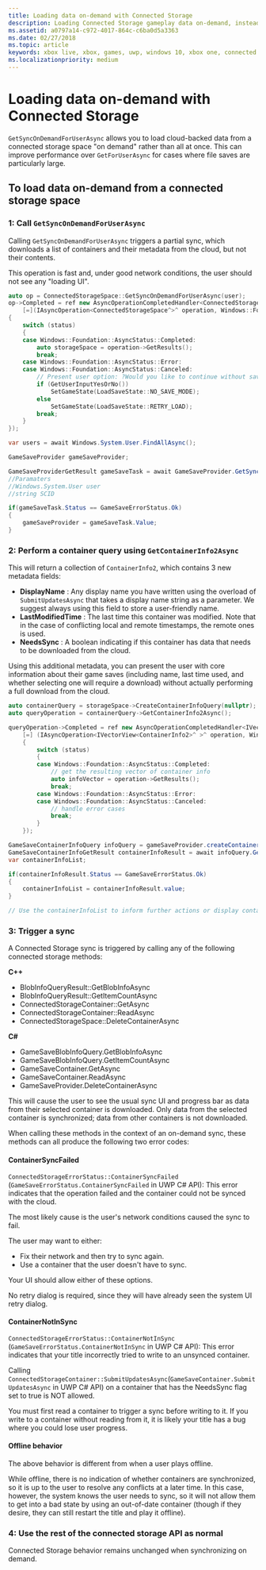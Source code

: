 ```yaml
---
title: Loading data on-demand with Connected Storage
description: Loading Connected Storage gameplay data on-demand, instead of loading all data at once, for large file saves.
ms.assetid: a0797a14-c972-4017-864c-c6ba0d5a3363
ms.date: 02/27/2018
ms.topic: article
keywords: xbox live, xbox, games, uwp, windows 10, xbox one, connected storage
ms.localizationpriority: medium
---
```


# Loading data on-demand with Connected Storage

`GetSyncOnDemandForUserAsync` allows you to load cloud-backed data from a connected storage space "on demand" rather than all at once.
This can improve performance over `GetForUserAsync` for cases where file saves are particularly large.


## To load data on-demand from a connected storage space


### 1:  Call `GetSyncOnDemandForUserAsync`

Calling `GetSyncOnDemandForUserAsync` triggers a partial sync, which downloads a list of containers and their metadata from the cloud, but not their contents.

This operation is fast and, under good network conditions, the user should not see any "loading UI".

```cpp
auto op = ConnectedStorageSpace::GetSyncOnDemandForUserAsync(user);
op->Completed = ref new AsyncOperationCompletedHandler<ConnectedStorageSpace^>(
    [=](IAsyncOperation<ConnectedStorageSpace^>^ operation, Windows::Foundation::AsyncStatus status)
{
    switch (status)
    {
    case Windows::Foundation::AsyncStatus::Completed:
        auto storageSpace = operation->GetResults();
        break;
    case Windows::Foundation::AsyncStatus::Error:
    case Windows::Foundation::AsyncStatus::Canceled:
        // Present user option: ?Would you like to continue without saving progress??
        if (GetUserInputYesOrNo())
            SetGameState(LoadSaveState::NO_SAVE_MODE);
        else
            SetGameState(LoadSaveState::RETRY_LOAD);
        break;
    }
});
```

```csharp
var users = await Windows.System.User.FindAllAsync();

GameSaveProvider gameSaveProvider;

GameSaveProviderGetResult gameSaveTask = await GameSaveProvider.GetSyncOnDemandForUserAsync(users[0], context.AppConfig.ServiceConfigurationId); 
//Paramaters
//Windows.System.User user
//string SCID

if(gameSaveTask.Status == GameSaveErrorStatus.Ok)
{
    gameSaveProvider = gameSaveTask.Value;
}
```


### 2:  Perform a container query using `GetContainerInfo2Async`

This will return a collection of `ContainerInfo2`, which contains 3 new metadata fields:

- **DisplayName** : Any display name you have written using the overload of `SubmitUpdatesAsync` that takes a display name string as a parameter. We suggest always using this field to store a user-friendly name.
- **LastModifiedTime** : The last time this container was modified. Note that in the case of conflicting local and remote timestamps, the remote ones is used.
- **NeedsSync** : A boolean indicating if this container has data that needs to be downloaded from the cloud.

Using this additional metadata, you can present the user with core information about their game saves (including name, last time used, and whether selecting one will require a download) without actually performing a full download from the cloud.

```cpp
auto containerQuery = storageSpace->CreateContainerInfoQuery(nullptr); //return list of containers in ConnectedStorageSpace
auto queryOperation = containerQuery->GetContainerInfo2Async();

queryOperation->Completed = ref new AsyncOperationCompletedHandler<IVectorView<ContainerInfo2>^ >( 
    [=] (IAsyncOperation<IVectorView<ContainerInfo2>^ >^ operation, Windows::Foundation::AsyncStatus status)
    {
        switch (status)
        {
        case Windows::Foundation::AsyncStatus::Completed:
            // get the resulting vector of container info
            auto infoVector = operation->GetResults();
            break;
        case Windows::Foundation::AsyncStatus::Error:
        case Windows::Foundation::AsyncStatus::Canceled:
            // handle error cases
            break;
        }
    });
```

```csharp
GameSaveContainerInfoQuery infoQuery = gameSaveProvider.createContainerInfoQuery();
GameSaveContainerInfoGetResult containerInfoResult = await infoQuery.GetContainerInfoAsync();
var containerInfoList;

if(containerInfoResult.Status == GameSaveErrorStatus.Ok)
{
    containerInfoList = containerInfoResult.value;
}

// Use the containerInfoList to inform further actions or display container data to user. 
```


### 3:  Trigger a sync

A Connected Storage sync is triggered by calling any of the following connected storage methods:

**C++**

- BlobInfoQueryResult::GetBlobInfoAsync
- BlobInfoQueryResult::GetItemCountAsync
- ConnectedStorageContainer::GetAsync
- ConnectedStorageContainer::ReadAsync
- ConnectedStorageSpace::DeleteContainerAsync

**C#**

- GameSaveBlobInfoQuery.GetBlobInfoAsync
- GameSaveBlobInfoQuery.GetItemCountAsync
- GameSaveContainer.GetAsync
- GameSaveContainer.ReadAsync
- GameSaveProvider.DeleteContainerAsync

This will cause the user to see the usual sync UI and progress bar as data from their selected container is downloaded.
Only data from the selected container is synchronized; data from other containers is not downloaded.

When calling these methods in the context of an on-demand sync, these methods can all produce the following two error codes:


#### ContainerSyncFailed

`ConnectedStorageErrorStatus::ContainerSyncFailed` (`GameSaveErrorStatus.ContainerSyncFailed` in UWP C# API):
This error indicates that the operation failed and the container could not be synced with the cloud.

The most likely cause is the user's network conditions caused the sync to fail.

The user may want to either:
* Fix their network and then try to sync again.
* Use a container that the user doesn't have to sync.

Your UI should allow either of these options.

No retry dialog is required, since they will have already seen the system UI retry dialog.


#### ContainerNotInSync

`ConnectedStorageErrorStatus::ContainerNotInSync` (`GameSaveErrorStatus.ContainerNotInSync` in UWP C# API):
This error indicates that your title incorrectly tried to write to an unsynced container.

Calling `ConnectedStorageContainer::SubmitUpdatesAsync`(`GameSaveContainer.SubmitUpdatesAsync` in UWP C# API) on a container that has the NeedsSync flag set to true is NOT allowed.

You must first read a container to trigger a sync before writing to it.
If you write to a container without reading from it, it is likely your title has a bug where you could lose user progress.


#### Offline behavior

The above behavior is different from when a user plays offline.

While offline, there is no indication of whether containers are synchronized, so it is up to the user to resolve any conflicts at a later time.
In this case, however, the system knows the user needs to sync, so it will not allow them to get into a bad state by using an out-of-date container (though if they desire, they can still restart the title and play it offline).


### 4:  Use the rest of the connected storage API as normal

Connected Storage behavior remains unchanged when synchronizing on demand.
